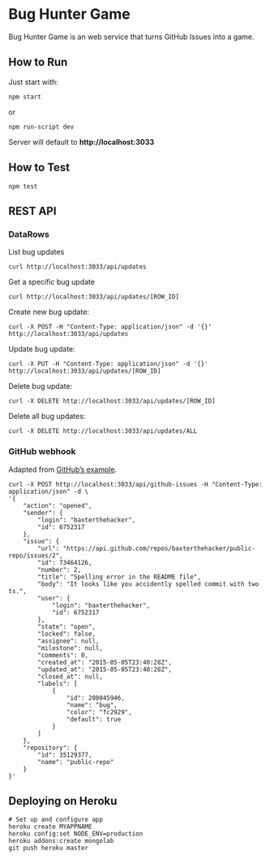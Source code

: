 # Bug Hunter Game

Bug Hunter Game is an web service that turns GitHub Issues into a game.


## How to Run

Just start with:

	npm start

or

	npm run-script dev

Server will default to **http://localhost:3033**


## How to Test

	npm test


## REST API

### DataRows

List bug updates

	curl http://localhost:3033/api/updates

Get a specific bug update

	curl http://localhost:3033/api/updates/[ROW_ID]

Create new bug update:

	curl -X POST -H "Content-Type: application/json" -d '{}' http://localhost:3033/api/updates

Update bug update:

	curl -X PUT -H "Content-Type: application/json" -d '{}' http://localhost:3033/api/updates/[ROW_ID]

Delete bug update:

	curl -X DELETE http://localhost:3033/api/updates/[ROW_ID]

Delete all bug updates:

	curl -X DELETE http://localhost:3033/api/updates/ALL

### GitHub webhook

Adapted from [GitHub’s example](https://developer.github.com/v3/activity/events/types/#issuesevent).

	curl -X POST http://localhost:3033/api/github-issues -H "Content-Type: application/json" -d \
	'{
		"action": "opened",
		"sender": {
			"login": "baxterthehacker",
			"id": 6752317
		},
		"issue": {
			"url": "https://api.github.com/repos/baxterthehacker/public-repo/issues/2",
			"id": 73464126,
			"number": 2,
			"title": "Spelling error in the README file",
			"body": "It looks like you accidently spelled commit with two ts.",
			"user": {
				"login": "baxterthehacker",
				"id": 6752317
			},
			"state": "open",
			"locked": false,
			"assignee": null,
			"milestone": null,
			"comments": 0,
			"created_at": "2015-05-05T23:40:28Z",
			"updated_at": "2015-05-05T23:40:28Z",
			"closed_at": null,
			"labels": [
				{
					"id": 208045946,
					"name": "bug",
					"color": "fc2929",
					"default": true
				}
			]
		},
		"repository": {
			"id": 35129377,
			"name": "public-repo"
		}
	}'


## Deploying on Heroku

	# Set up and configure app
	heroku create MYAPPNAME
	heroku config:set NODE_ENV=production
	heroku addons:create mongolab
	git push heroku master
